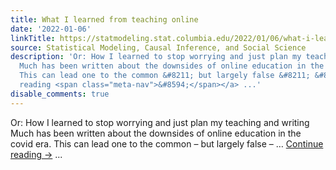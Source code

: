 ```yaml
---
title: What I learned from teaching online
date: '2022-01-06'
linkTitle: https://statmodeling.stat.columbia.edu/2022/01/06/what-i-learned-from-teaching-online/
source: Statistical Modeling, Causal Inference, and Social Science
description: 'Or: How I learned to stop worrying and just plan my teaching and writing
  Much has been written about the downsides of online education in the covid era.
  This can lead one to the common &#8211; but largely false &#8211; &#8230; <a href="https://statmodeling.stat.columbia.edu/2022/01/06/what-i-learned-from-teaching-online/">Continue
  reading <span class="meta-nav">&#8594;</span></a> ...'
disable_comments: true
---
```

Or: How I learned to stop worrying and just plan my teaching and writing Much has been written about the downsides of online education in the covid era. This can lead one to the common &#8211; but largely false &#8211; &#8230; <a href="https://statmodeling.stat.columbia.edu/2022/01/06/what-i-learned-from-teaching-online/">Continue reading <span class="meta-nav">&#8594;</span></a> ...